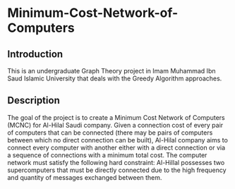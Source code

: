 # Minimum-Cost-Network-of-Computers
## Introduction
This is an undergraduate Graph Theory project in Imam Muhammad Ibn Saud Islamic University that deals with the Greedy Algorithm approaches.
## Description 
The goal of the project is to create a Minimum Cost Network of Computers (MCNC) for Al-Hilal Saudi company. Given a connection cost of every pair of computers that can be connected (there may be pairs of computers between which no direct connection can be built), Al-Hilal company aims to connect every computer with another either with a direct connection or via a sequence of  connections with a minimum total cost. The computer network must satisfy the following hard constraint:  Al-Hillal possesses two supercomputers that must be directly connected due to the high frequency and quantity of messages exchanged between them.
